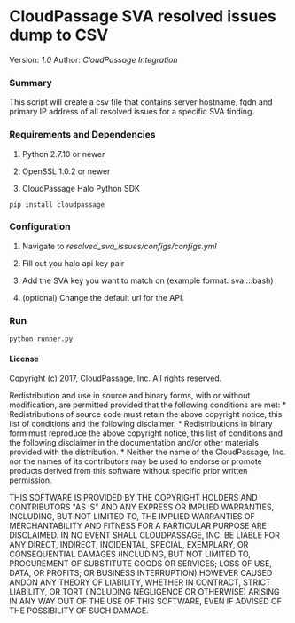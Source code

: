 # CloudPassage SVA resolved issues dump to CSV

Version: *1.0*
Author: *CloudPassage Integration*

### Summary
This script will create a csv file that contains server hostname, fqdn and primary IP address of all resolved issues for a specific SVA finding. 

### Requirements and Dependencies

1. Python 2.7.10 or newer

2. OpenSSL 1.0.2 or newer

3. CloudPassage Halo Python SDK

```
pip install cloudpassage

```

### Configuration

1. Navigate to *resolved_sva_issues/configs/configs.yml*

2. Fill out you halo api key pair

3. Add the SVA key you want to match on (example format: sva::::bash)

4. (optional) Change the default url for the API.

### Run

```
python runner.py

```

#### License

Copyright (c) 2017, CloudPassage, Inc.
All rights reserved.

Redistribution and use in source and binary forms, with or without modification,
are permitted provided that the following conditions are met:
    * Redistributions of source code must retain the above copyright
      notice, this list of conditions and the following disclaimer.
    * Redistributions in binary form must reproduce the above copyright
      notice, this list of conditions and the following disclaimer in the
      documentation and/or other materials provided with the distribution.
    * Neither the name of the CloudPassage, Inc. nor the
      names of its contributors may be used to endorse or promote products
      derived from this software without specific prior written permission.

THIS SOFTWARE IS PROVIDED BY THE COPYRIGHT HOLDERS AND CONTRIBUTORS "AS IS" AND
ANY EXPRESS OR IMPLIED WARRANTIES, INCLUDING, BUT NOT LIMITED TO, THE IMPLIED
WARRANTIES OF MERCHANTABILITY AND FITNESS FOR A PARTICULAR PURPOSE ARE
DISCLAIMED. IN NO EVENT SHALL CLOUDPASSAGE, INC. BE LIABLE FOR ANY DIRECT,
INDIRECT, INCIDENTAL, SPECIAL, EXEMPLARY, OR CONSEQUENTIAL DAMAGES (INCLUDING,
BUT NOT LIMITED TO, PROCUREMENT OF SUBSTITUTE GOODS OR SERVICES; LOSS OF USE,
DATA, OR PROFITS; OR BUSINESS INTERRUPTION) HOWEVER CAUSED ANDON ANY THEORY OF
LIABILITY, WHETHER IN CONTRACT, STRICT LIABILITY, OR TORT (INCLUDING NEGLIGENCE
OR OTHERWISE) ARISING IN ANY WAY OUT OF THE USE OF THIS SOFTWARE, EVEN IF
ADVISED OF THE POSSIBILITY OF SUCH DAMAGE.
<!---
#CPTAGS:community-supported integration archive
#TBICON:images/python_icon.png
-->
